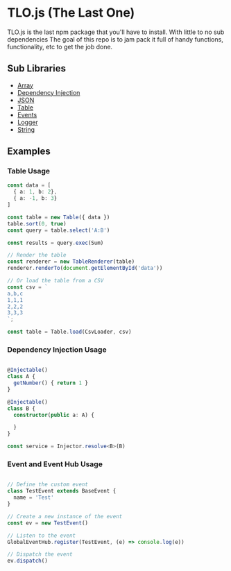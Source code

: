 # TLO.js (The Last One)
TLO.js is the last npm package that you'll have to install. With little to no sub dependencies The goal of this repo is to jam pack it full of 
handy functions, functionality, etc to get the job done.

## Sub Libraries
* [Array]('https://github.com/tlojs/tlojs/blob/master/src/array/README.md')
* [Dependency Injection]('https://github.com/tlojs/tlojs/blob/master/src/dependency-injection/README.md')
* [JSON]('https://github.com/tlojs/tlojs/blob/master/src/json/README.md')
* [Table]('https://github.com/tlojs/tlojs/blob/master/src/table/README.md')
* [Events]('https://github.com/tlojs/tlojs/blob/master/src/events/README.md')
* [Logger]('https://github.com/tlojs/tlojs/blob/master/src/logger/README.md')
* [String]('https://github.com/tlojs/tlojs/blob/master/src/string/README.md')


## Examples
### Table Usage
```typescript
const data = [
  { a: 1, b: 2},
  { a: -1, b: 3}
]

const table = new Table({ data })
table.sort(0, true)
const query = table.select('A:B')

const results = query.exec(Sum)

// Render the table
const renderer = new TableRenderer(table)
renderer.renderTo(document.getElementById('data'))

// Or load the table from a CSV
const csv = `
a,b,c
1,1,1
2,2,2
3,3,3
`;

const table = Table.load(CsvLoader, csv)
```

### Dependency Injection Usage
```typescript

@Injectable()
class A {
  getNumber() { return 1 }
}

@Injectable()
class B {
  constructor(public a: A) {

  }
}

const service = Injector.resolve<B>(B)

```

### Event and Event Hub Usage
```typescript

// Define the custom event
class TestEvent extends BaseEvent {
  name = 'Test'
}

// Create a new instance of the event
const ev = new TestEvent()

// Listen to the event
GlobalEventHub.register(TestEvent, (e) => console.log(e))

// Dispatch the event
ev.dispatch()

```